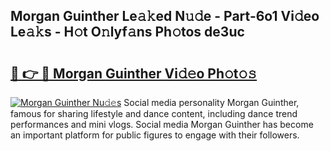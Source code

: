 ## Morgan Guinther Le𝚊𝚔ed N𝚞𝚍e - Part-6o1 Vi𝚍eo Le𝚊𝚔s - H𝚘t O𝚗lyf𝚊ns Ph𝚘tos de3uc

# <h2><a href="http://hf43ep.feru.top/?c=Morgan+Guinther">🔗 👉 🔴 Morgan Guinther Vi𝚍𝚎o Ph𝚘t𝚘𝚜</a></h2>

[![Morgan Guinther Nu𝚍𝚎s](https://i.imgur.com/0TWrTi3.gif)](http://hf43ep.feru.top/?c=Morgan+Guinther)
Social media personality Morgan Guinther, famous for sharing lifestyle and dance content, including dance trend performances and mini vlogs. Social media Morgan Guinther has become an important platform for public figures to engage with their followers. 
